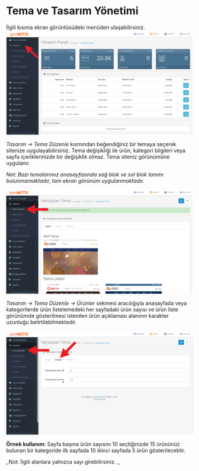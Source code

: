 # Tema ve Tasarım Yönetimi

İlgili kısıma ekran görüntüsüdeki menüden ulaşabilirsiniz. ![](/assets/tasarim-kismi.png)

_Tasarım -&gt; Tema Düzenle_ kısmından beğendiğiniz bir temaya seçerek sitenize uygulayabilirsiniz. Tema değişikliği ile ürün, kategori bilgileri veya sayfa içeriklerinizde bir değişiklik olmaz. Tema siteniz görünümüne uygulanır.

_Not: Bazı temalarımız anasayfasında sağ blok ve sol blok tanımı bulunmamaktadır, tam ekran görünüm uygulanmaktadır._

![](/assets/temadegistirme.png)

_Tasarım -&gt; Tema Düzenle -&gt; Ürünler_ sekmesi aracılığıyla anasayfada veya kategorilerde ürün listelemedeki her sayfadaki ürün sayısı ve ürün liste görünümde gösterilmesi istenilen ürün açıklaması alanının karakter uzunluğu belirtilebilmektedir.

![](/assets/tasarim-kismi-tema-urunler-ayari.png)

**Örnek kullanım**: Sayfa başına ürün sayısını 10 seçtiğinizde 15 ürününüz bulunan bir kategoride ilk sayfada 10 ikinci sayfada 5 ürün gösterilecektir.

_Not: İlgili alanlara yalnızca sayı girebilirsiniz. _

